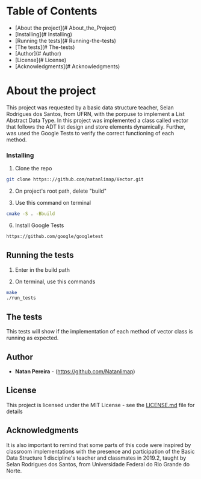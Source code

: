 <!-- TABLE OF CONTENTS -->
# Table of Contents

* [About the project](# About_the_Project)
* [Installing](# Installing)
* [Running the tests](# Running-the-tests)
* [The tests](# The-tests)
* [Author](# Author)
* [License](# License)
* [Acknowledgments](# Acknowledgments)

# About the project
  This project was requested by a basic data structure teacher, Selan Rodrigues dos Santos, from UFRN, with the porpuse to implement a List Abstract Data Type.
  In this project was implemented a class called vector that follows the ADT list design and store elements dynamically. Further, was used the Google Tests to verify the correct functioning of each method.

### Installing
1. Clone the repo
```sh
git clone https:://github.com/natanlimap/Vector.git
```
2. On project's root path, delete "build"  

3. Use this command on terminal
```sh
cmake -S . -Bbuild
```
6. Install Google Tests
```sh
https://github.com/google/googletest
```

## Running the tests
1. Enter in the build path

2. On terminal, use this commands
```sh
make
./run_tests
```
## The tests

This tests will show if the implementation of each method of vector class is running as expected. 

## Author

* **Natan Pereira** - (https://github.com/Natanlimap)

## License

This project is licensed under the MIT License - see the [LICENSE.md](LICENSE.md) file for details

## Acknowledgments

It is also important to remind that some parts of this code were inspired by classroom implementations with the presence and participation of the Basic Data Structure 1 discipline's teacher and classmates in 2019.2, taught by Selan Rodrigues dos Santos, from Universidade Federal do Rio Grande do Norte.

